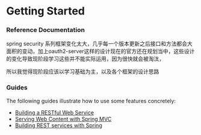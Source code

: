 # Getting Started

### Reference Documentation

spring security 系列框架变化太大，几乎每一个版本更新之后接口和方法都会大面积的变动，加上oauth2-server这样的设计现在的官方还在规划当中，这些设计的变化导致现阶段学习这些并不能实际运用，因为很快就会被淘汰，

所以我觉得现阶段应该以学习基础为主，以及各个框架的设计思路

### Guides

The following guides illustrate how to use some features concretely:

* [Building a RESTful Web Service](https://spring.io/guides/gs/rest-service/)
* [Serving Web Content with Spring MVC](https://spring.io/guides/gs/serving-web-content/)
* [Building REST services with Spring](https://spring.io/guides/tutorials/rest/)

